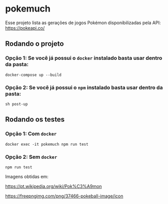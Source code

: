 # pokemuch

Esse projeto lista as gerações de jogos Pokémon disponibilizadas pela API: https://pokeapi.co/

## Rodando o projeto

### Opção 1: Se você já possui o `docker` instalado basta usar dentro da pasta:
```
docker-compose up --build
```

### Opção 2: Se você já possui o `npm` instalado basta usar dentro da pasta:
```
sh post-up
```

## Rodando os testes

### Opção 1: Com `docker`
```
docker exec -it pokemuch npm run test
```

### Opção 2: Sem `docker`
```
npm run test
```

Imagens obtidas em:

https://pt.wikipedia.org/wiki/Pok%C3%A9mon

https://freepngimg.com/png/37466-pokeball-image/icon